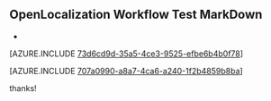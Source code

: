 ## OpenLocalization Workflow Test MarkDown
* 

[AZURE.INCLUDE [73d6cd9d-35a5-4ce3-9525-efbe6b4b0f78](calleeMd1.md)]



[AZURE.INCLUDE [707a0990-a8a7-4ca6-a240-1f2b4859b8ba](calleeMd2.md)]

 
thanks!